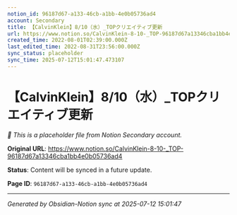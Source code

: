 ```yaml
---
notion_id: 96187d67-a133-46cb-a1bb-4e0b05736ad4
account: Secondary
title: 【CalvinKlein】8/10（水）_TOPクリエイティブ更新
url: https://www.notion.so/CalvinKlein-8-10-_TOP-96187d67a13346cba1bb4e0b05736ad4
created_time: 2022-08-01T02:39:00.000Z
last_edited_time: 2022-08-31T23:56:00.000Z
sync_status: placeholder
sync_time: 2025-07-12T15:01:47.473107
---
```


# 【CalvinKlein】8/10（水）_TOPクリエイティブ更新

*🔄 This is a placeholder file from Notion Secondary account.*

**Original URL**: https://www.notion.so/CalvinKlein-8-10-_TOP-96187d67a13346cba1bb4e0b05736ad4

**Status**: Content will be synced in a future update.

**Page ID**: `96187d67-a133-46cb-a1bb-4e0b05736ad4`

---

*Generated by Obsidian-Notion sync at 2025-07-12 15:01:47*

